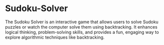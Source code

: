 # Sudoku-Solver
The Sudoku Solver is an interactive game that allows users to solve Sudoku puzzles or watch the computer solve them using backtracking. It enhances logical thinking, problem-solving skills, and provides a fun, engaging way to explore algorithmic techniques like backtracking.
